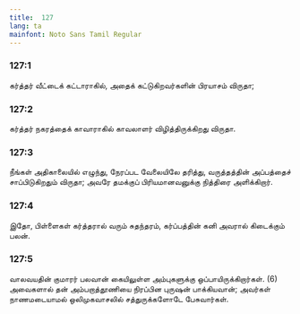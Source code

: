 ```yaml
---
title:  127
lang: ta
mainfont: Noto Sans Tamil Regular
---
```


###  127:1

கர்த்தர் வீட்டைக் கட்டாராகில், அதைக் கட்டுகிறவர்களின் பிரயாசம் விருதா;

###  127:2

கர்த்தர் நகரத்தைக் காவாராகில் காவலாளர் விழித்திருக்கிறது விருதா.

###  127:3

நீங்கள் அதிகாலையில் எழுந்து, நேரப்பட வேலையிலே தரித்து, வருத்தத்தின் அப்பத்தைச் சாப்பிடுகிறதும் விருதா; அவரே தமக்குப் பிரியமானவனுக்கு நித்திரை அளிக்கிறார்.

###  127:4

இதோ, பிள்ளைகள் கர்த்தரால் வரும் சுதந்தரம், கர்ப்பத்தின் கனி அவரால் கிடைக்கும் பலன்.

###  127:5

வாலவயதின் குமாரர் பலவான் கையிலுள்ள அம்புகளுக்கு ஒப்பாயிருக்கிறார்கள். (6) அவைகளால் தன் அம்பறாத்தூணியை நிரப்பின புருஷன் பாக்கியவான்; அவர்கள் நாணமடையாமல் ஒலிமுகவாசலில் சத்துருக்களோடே பேசுவார்கள்.

